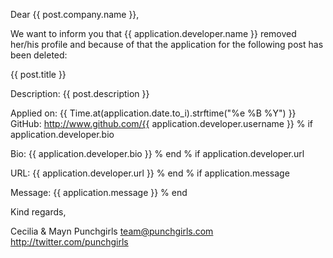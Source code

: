 Dear {{ post.company.name }},

We want to inform you that {{ application.developer.name }} removed her/his profile and because of that the application for the following post has been deleted:


{{ post.title }}

Description:
{{ post.description }}


Applied on: {{ Time.at(application.date.to_i).strftime("%e %B %Y") }}
GitHub: http://www.github.com/{{ application.developer.username }}
% if application.developer.bio

Bio:
{{ application.developer.bio }}
% end
% if application.developer.url

URL: {{ application.developer.url }}
% end
% if application.message

Message:
{{ application.message }}
% end


Kind regards,

Cecilia & Mayn
Punchgirls
team@punchgirls.com
http://twitter.com/punchgirls
